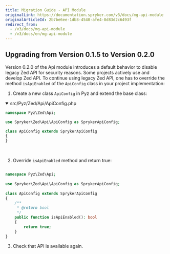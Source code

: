 ```yaml
---
title: Migration Guide - API Module
originalLink: https://documentation.spryker.com/v3/docs/mg-api-module
originalArticleId: 2b7be6ee-1db8-4540-afe4-8d83d2c6493f
redirect_from:
  - /v3/docs/mg-api-module
  - /v3/docs/en/mg-api-module
---
```


## Upgrading from Version 0.1.5 to Version 0.2.0

Version 0.2.0 of the Api module introduces a default behavior to disable legacy Zed API for security reasons.
Some projects actively use and develop Zed API. To continue using legacy Zed API, one has to override the method `isApiEnabled` of the `ApiConfig` class in your project implementation:

1. Create a new class `ApiConfig` in Pyz and extend the base class:

<details open>
<summary>src/Pyz/Zed/Api/ApiConfig.php</summary>

```php
namespace Pyz\Zed\Api;

use Spryker\Zed\Api\ApiConfig as SprykerApiConfig;

class ApiConfig extends SprykerApiConfig
{
}
```

</br>
</details>
    
2. Override `isApiEnabled`  method and return true:

```php

namespace Pyz\Zed\Api;
 
use Spryker\Zed\Api\ApiConfig as SprykerApiConfig;
 
class ApiConfig extends SprykerApiConfig
{
    /**
     * @return bool
     */
    public function isApiEnabled(): bool
    {
        return true;
    }
}
```

3. Check that API is available again.

<!-- Last review date: Mar 19, 2019 -->

